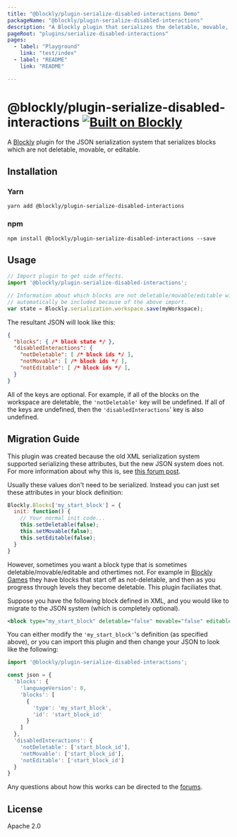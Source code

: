 ```yaml
---
title: "@blockly/plugin-serialize-disabled-interactions Demo"
packageName: "@blockly/plugin-serialize-disabled-interactions"
description: "A Blockly plugin that serializes the deletable, movable, and editable attribues of blocks."
pageRoot: "plugins/serialize-disabled-interactions"
pages:
  - label: "Playground"
    link: "test/index"
  - label: "README"
    link: "README"

---
```

# @blockly/plugin-serialize-disabled-interactions [![Built on Blockly](https://tinyurl.com/built-on-blockly)](https://github.com/google/blockly)

A [Blockly](https://www.npmjs.com/package/blockly) plugin for the JSON
serialization system that serializes blocks which are not deletable,
movable, or editable.

## Installation

### Yarn
```
yarn add @blockly/plugin-serialize-disabled-interactions
```

### npm
```
npm install @blockly/plugin-serialize-disabled-interactions --save
```

## Usage

```js
// Import plugin to get side effects.
import '@blockly/plugin-serialize-disabled-interactions';

// Information about which blocks are not deletable/movable/editable will
// automatically be included because of the above import.
var state = Blockly.serialization.workspace.save(myWorkspace);
```

The resultant JSON will look like this:
```json
{
  "blocks": { /* block state */ },
  "disabledInteractions": {
    "notDeletable": [ /* block ids */ ],
    "notMovable": [ /* block ids */ ],
    "notEditable": [ /* block ids */ ],
  }
}
```

All of the keys are optional. For example, if all of the blocks on the workspace
are deletable, the `'notDeletable'` key will be undefined. If all of the keys
are undefined, then the `'disabledInteractions`' key is also undefined.

## Migration Guide

This plugin was created because the old XML serialization system supported
serializing these attributes, but the new JSON system does not. For more
information about why this is, see [this forum post](https://groups.google.com/g/blockly/c/eP9PXVfCaHs/m/S4rPmwnTAQAJ).

Usually these values don't need to be serialized. Instead you can just set these
attributes in your block definition:
```javascript
Blockly.Blocks['my_start_block'] = {
  init: function() {
    // Your normal init code...
    this.setDeletable(false);
    this.setMovable(false);
    this.setEditable(false);
  }
}
```

However, sometimes you want a block type that is sometimes
deletable/movable/editable and othertimes not. For example in [Blockly Games](https://blockly.games/)
they have blocks that start off as not-deletable, and then as you progress
through levels they become deletable. This plugin faciliates that.

Suppose you have the following block defined in XML, and you would like to
migrate to the JSON system (which is completely optional).
```xml
<block type="my_start_block" deletable="false" movable="false" editable="false"/>
```

You can either modify the `'my_start_block'`'s definition (as specified above),
or you can import this plugin and then change your JSON to look like the
following:
```javascript
import '@blockly/plugin-serialize-disabled-interactions';

const json = {
  'blocks': {
    'languageVersion': 0,
    'blocks': [
      {
        'type': 'my_start_block',
        'id': 'start_block_id'
      }
    ]
  },
  'disabledInteractions': {
    'notDeletable': ['start_block_id'],
    'notMovable': ['start_block_id'],
    'notEditable': ['start_block_id']
  }
}
```

Any questions about how this works can be directed to the [forums](https://groups.google.com/g/blockly).

## License
Apache 2.0
